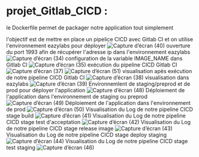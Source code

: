 # projet_Gitlab_CICD :

le Dockerfile permet de packager notre application tout simplement

l'objectif est de mettre en place un pipelice CICD avec Gitlab CI et on utilise l'environnement eazylabs pour déployer 
![Capture d’écran (40)](https://github.com/mikimihia/CICD_complet_gitlabCI/assets/44511981/f614f490-cc46-4dbf-8912-8ef5e4e0a15f)
ouverture du port 1993 afin de récupérer l'adresse ip dans l'environnement eazylabs
![Capture d’écran (34)](https://github.com/mikimihia/CICD_complet_gitlabCI/assets/44511981/1ea7370e-e488-4ab5-82dc-69eb28506db6)
configuration de la variable IMAGE_NAME dans Gitlab CI
![Capture d’écran (35)](https://github.com/mikimihia/CICD_complet_gitlabCI/assets/44511981/d907a85b-2daf-4871-bc66-a62e60a53877)
exécution du pipeline CICD Gitlab CI
![Capture d’écran (37)](https://github.com/mikimihia/CICD_complet_gitlabCI/assets/44511981/be822280-1266-4453-afb6-bc115e758d5b)
![Capture d’écran (51)](https://github.com/mikimihia/CICD_complet_gitlabCI/assets/44511981/3a8788eb-bbba-4810-8567-c5bf3b1cc915)
visualisation apès exécution de notre pipeline CICD Gitlab CI
![Capture d’écran (38)](https://github.com/mikimihia/CICD_complet_gitlabCI/assets/44511981/56cf7cbc-f0d9-48dd-a763-3ba8eb0a3836)
visualisation dans eazylabs
![Capture d’écran (39)](https://github.com/mikimihia/CICD_complet_gitlabCI/assets/44511981/b3d05572-a50f-4a3c-bf36-4e240972e07c)
Environnemlent de staging/preprod et de prod pour déployer l'application
![Capture d’écran (48)](https://github.com/mikimihia/CICD_complet_gitlabCI/assets/44511981/17d2b446-403a-4062-b563-7b3e40eb6043)
Déploiement de l'application dans l'environnement de staging ou preprod
![Capture d’écran (49)](https://github.com/mikimihia/CICD_complet_gitlabCI/assets/44511981/eb29638b-fce7-4729-b25f-cf939ed9a184)
Déploiement de l'application dans l'environnement de prod
![Capture d’écran (50)](https://github.com/mikimihia/CICD_complet_gitlabCI/assets/44511981/3e629c37-fcdf-462a-9f56-65c26a768cc1)
Visualisation du Log de notre pipeline CICD stage build
![Capture d’écran (41)](https://github.com/mikimihia/CICD_complet_gitlabCI/assets/44511981/e173add3-20c1-4e56-a0ee-33ff3b60ed18)
Visualisation du Log de notre pipeline CICD stage test d'acceptation
![Capture d’écran (42)](https://github.com/mikimihia/CICD_complet_gitlabCI/assets/44511981/6db53fb3-a924-47bd-a7e1-e4445ece4dd3)
Visualisation du Log de notre pipeline CICD stage release image
![Capture d’écran (43)](https://github.com/mikimihia/CICD_complet_gitlabCI/assets/44511981/e3e976cc-0b8f-41cb-b6b8-2390d60aa232)
Visualisation du Log de notre pipeline CICD stage deploy staging
![Capture d’écran (44)](https://github.com/mikimihia/CICD_complet_gitlabCI/assets/44511981/2e777576-8079-4d72-8c29-b4fa2a8da29b)
Visualisation du Log de notre pipeline CICD stage test staging
![Capture d’écran (46)](https://github.com/mikimihia/CICD_complet_gitlabCI/assets/44511981/ad365d9a-a84b-4e60-a99b-3f00e8ac07e7)












